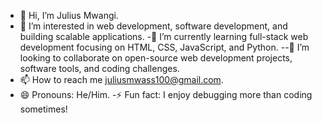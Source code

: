 - 👋 Hi, I’m Julius Mwangi.
- 👀 I’m interested in web development, software development, and  building scalable applications.
 -🌱 I’m currently learning full-stack web development focusing on HTML, CSS, JavaScript, and Python.
 --💞️ I’m looking to collaborate on open-source web development projects, software tools, and coding challenges.
- 📫 How to reach me juliusmwass100@gmail.com.
- 😄 Pronouns: He/Him.
-⚡ Fun fact: I enjoy debugging more than coding sometimes!

<!---
juliusmwas/juliusmwas is a ✨ special ✨ repository because its `README.md` (this file) appears on your GitHub profile.
You can click the Preview link to take a look at your changes.
--->
